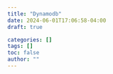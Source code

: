 ```yaml
---
title: "Dynamodb"
date: 2024-06-01T17:06:58-04:00
draft: true

categories: []
tags: []
toc: false
author: ""
---
```

